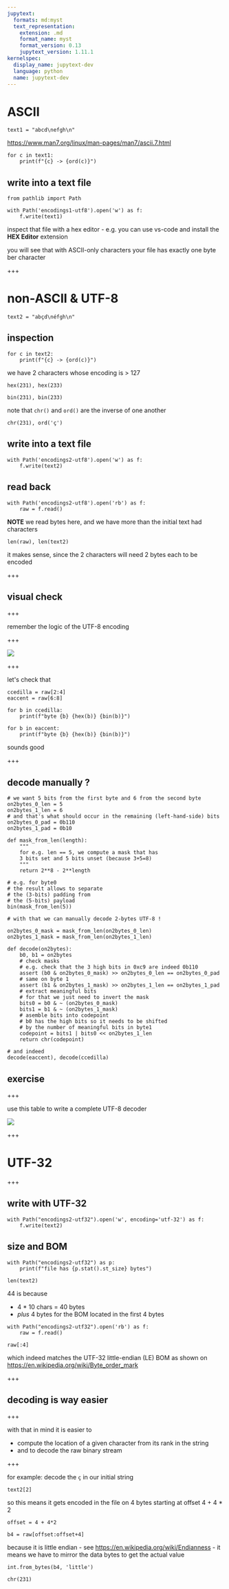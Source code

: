 ```yaml
---
jupytext:
  formats: md:myst
  text_representation:
    extension: .md
    format_name: myst
    format_version: 0.13
    jupytext_version: 1.11.1
kernelspec:
  display_name: jupytext-dev
  language: python
  name: jupytext-dev
---
```


# ASCII

```{code-cell} ipython3
text1 = "abcd\nefgh\n"
```

<https://www.man7.org/linux/man-pages/man7/ascii.7.html>

```{code-cell} ipython3
for c in text1:
    print(f"{c} -> {ord(c)}")
```

## write into a text file

```{code-cell} ipython3
from pathlib import Path
```

```{code-cell} ipython3
with Path('encodings1-utf8').open('w') as f:
    f.write(text1)
```

inspect that file with a hex editor - e.g. you can use vs-code and install the **HEX Editor** extension

you will see that with ASCII-only characters your file has exactly one byte ber character

+++

# non-ASCII & UTF-8

```{code-cell} ipython3
text2 = "abçd\néfgh\n"
```

## inspection

```{code-cell} ipython3
for c in text2:
    print(f"{c} -> {ord(c)}")
```

we have 2 characters whose encoding is > 127

```{code-cell} ipython3
hex(231), hex(233)
```

```{code-cell} ipython3
bin(231), bin(233)
```

note that `chr()` and `ord()` are the inverse of one another

```{code-cell} ipython3
chr(231), ord('ç')
```

## write into a text file

```{code-cell} ipython3
with Path('encodings2-utf8').open('w') as f:
    f.write(text2)
```

## read back

```{code-cell} ipython3
with Path('encodings2-utf8').open('rb') as f:
    raw = f.read()
```

**NOTE** we read bytes here, and we have more than the initial text had characters

```{code-cell} ipython3
len(raw), len(text2)
```

it makes sense, since the 2 characters will need 2 bytes each to be encoded

+++

## visual check

+++

remember the logic of the UTF-8 encoding

+++

![](../media/unicode-decode-example.png)

+++

let's check that

```{code-cell} ipython3
ccedilla = raw[2:4]
eaccent = raw[6:8]
```

```{code-cell} ipython3
for b in ccedilla:
    print(f"byte {b} {hex(b)} {bin(b)}")
```

```{code-cell} ipython3
for b in eaccent:
    print(f"byte {b} {hex(b)} {bin(b)}")
```

sounds good

+++

## decode manually ?

```{code-cell} ipython3
# we want 5 bits from the first byte and 6 from the second byte
on2bytes_0_len = 5
on2bytes_1_len = 6
# and that's what should occur in the remaining (left-hand-side) bits
on2bytes_0_pad = 0b110
on2bytes_1_pad = 0b10
```

```{code-cell} ipython3
def mask_from_len(length):
    """
    for e.g. len == 5, we compute a mask that has
    3 bits set and 5 bits unset (because 3+5=8)
    """
    return 2**8 - 2**length
```

```{code-cell} ipython3
# e.g. for byte0
# the result allows to separate 
# the (3-bits) padding from 
# the (5-bits) payload
bin(mask_from_len(5))
```

```{code-cell} ipython3
# with that we can manually decode 2-bytes UTF-8 !

on2bytes_0_mask = mask_from_len(on2bytes_0_len)
on2bytes_1_mask = mask_from_len(on2bytes_1_len)

def decode(on2bytes):
    b0, b1 = on2bytes
    # check masks
    # e.g. check that the 3 high bits in 0xc9 are indeed 0b110
    assert (b0 & on2bytes_0_mask) >> on2bytes_0_len == on2bytes_0_pad
    # same on byte 1
    assert (b1 & on2bytes_1_mask) >> on2bytes_1_len == on2bytes_1_pad
    # extract meaningful bits
    # for that we just need to invert the mask
    bits0 = b0 & ~ (on2bytes_0_mask)
    bits1 = b1 & ~ (on2bytes_1_mask)
    # asemble bits into codepoint
    # b0 has the high bits so it needs to be shifted
    # by the number of meaningful bits in byte1
    codepoint = bits1 | bits0 << on2bytes_1_len
    return chr(codepoint)
```

```{code-cell} ipython3
# and indeed 
decode(eaccent), decode(ccedilla)
```

## exercise

+++

use this table to write a complete UTF-8 decoder 

![](../slides/media/unicode-utf8-areas.png)

+++

# UTF-32

+++

## write with UTF-32

```{code-cell} ipython3
with Path("encodings2-utf32").open('w', encoding='utf-32') as f:
    f.write(text2)
```

## size and BOM

```{code-cell} ipython3
with Path("encodings2-utf32") as p:
    print(f"file has {p.stat().st_size} bytes")
```

```{code-cell} ipython3
len(text2)
```

44 is because 

* 4 * 10 chars = 40 bytes
* *plus* 4 bytes for the BOM located in the first 4 bytes

```{code-cell} ipython3
with Path("encodings2-utf32").open('rb') as f:
    raw = f.read()
```

```{code-cell} ipython3
raw[:4]
```

which indeed matches the UTF-32 little-endian (LE) BOM as shown on <https://en.wikipedia.org/wiki/Byte_order_mark>

+++

## decoding is way easier

+++

with that in mind it is easier to

* compute the location of a given character from its rank in the string
* and to decode the raw binary stream

+++

for example: decode the `ç` in our initial string

```{code-cell} ipython3
text2[2]
```

so this means it gets encoded in the file on 4 bytes starting at offset 
4 + 4 * 2

```{code-cell} ipython3
offset = 4 + 4*2

b4 = raw[offset:offset+4]
```

because it is little endian - see <https://en.wikipedia.org/wiki/Endianness> - it means we have to mirror the data bytes to get the actual value

```{code-cell} ipython3
int.from_bytes(b4, 'little')
```

```{code-cell} ipython3
chr(231)
```
